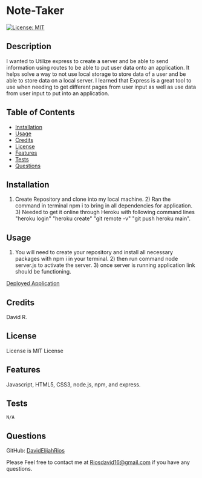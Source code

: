 # Note-Taker 


[![License: MIT](https://img.shields.io/badge/License-MIT-yellow.svg)](https://opensource.org/licenses/MIT)


  ## Description

  
   I wanted to Utilize express to create a server and be able to send information using routes to be able to put user data onto an application.
   It helps solve a way to not use local storage to store data of a user and be able to store data on a local server.
   I learned that Express is a great tool to use when needing to get different pages from user input as well as use data from user input to put into an application.



  ## Table of Contents
  
  - [Installation](#installation)
  - [Usage](#usage)
  - [Credits](#credits)
  - [License](#license)
  - [Features](#features)
  - [Tests](#tests)
  - [Questions](questions)


  
  ## Installation
  

  1) Create Repository and clone into my local machine. 2) Ran the command in terminal npm i to bring in all dependencies for application. 3) Needed to get it online through Heroku with following command lines "heroku login" "heroku create" "git remote -v" "git push heroku main".
  



  ## Usage
  

  1) You will need to create your repository and install all necessary packages with npm i in your terminal. 2) then run command node server.js to activate the server. 3) once server is running application link should be functioning.

  [Deployed Application](https://stormy-mesa-05581.herokuapp.com/)




  ## Credits
  

  David R.
  




 ## License


  License is MIT License






  ## Features

  
  Javascript, HTML5, CSS3, node.js, npm, and express.




  ## Tests


    N/A
    

    
    
  



  ## Questions


  GitHub: [DavidElijahRios](https://github.com/DavidElijahRios)


  Please Feel free to contact me at Riosdavid16@gmail.com if you have any questions.

  
  